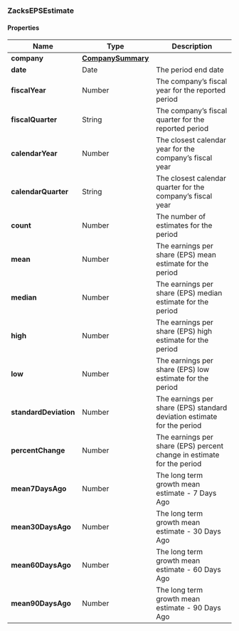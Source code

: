 
[//]: # (CLASS:ZacksEPSEstimate)

[//]: # (KIND:object)

### ZacksEPSEstimate

#### Properties

[//]: # (START_DEFINITION)

Name | Type | Description
------------ | ------------- | -------------
**company** | [**CompanySummary**](CompanySummary.md) |  &nbsp;
**date** | Date | The period end date &nbsp;
**fiscalYear** | Number | The company’s fiscal year for the reported period &nbsp;
**fiscalQuarter** | String | The company’s fiscal quarter for the reported period &nbsp;
**calendarYear** | Number | The closest calendar year for the company’s fiscal year &nbsp;
**calendarQuarter** | String | The closest calendar quarter for the company’s fiscal year &nbsp;
**count** | Number | The number of estimates for the period &nbsp;
**mean** | Number | The earnings per share (EPS) mean estimate for the period &nbsp;
**median** | Number | The earnings per share (EPS) median estimate for the period &nbsp;
**high** | Number | The earnings per share (EPS) high estimate for the period &nbsp;
**low** | Number | The earnings per share (EPS) low estimate for the period &nbsp;
**standardDeviation** | Number | The earnings per share (EPS) standard deviation estimate for the period &nbsp;
**percentChange** | Number | The earnings per share (EPS) percent change in estimate for the period &nbsp;
**mean7DaysAgo** | Number | The long term growth mean estimate - 7 Days Ago &nbsp;
**mean30DaysAgo** | Number | The long term growth mean estimate - 30 Days Ago &nbsp;
**mean60DaysAgo** | Number | The long term growth mean estimate - 60 Days Ago &nbsp;
**mean90DaysAgo** | Number | The long term growth mean estimate - 90 Days Ago &nbsp;

[//]: # (END_DEFINITION)


[//]: # (CONTAINED_CLASS:CompanySummary)





